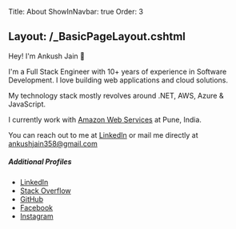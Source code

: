 Title: About
ShowInNavbar: true
Order: 3

Layout: /_BasicPageLayout.cshtml
---
Hey! I'm Ankush Jain 👋

I'm a Full Stack Engineer with 10+ years of experience in Software Development. I love building web applications and cloud solutions.

My technology stack mostly revolves around .NET, AWS, Azure & JavaScript.

I currently work with [Amazon Web Services](https://aws.amazon.com/) at Pune, India.

You can reach out to me at [LinkedIn](https://www.linkedin.com/in/ankush-jain-developer/) or mail me directly at [ankushjain358@gmail.com](mailto:ankushjain358@gmail.com)


<div class="row mt-5">
   <div class="col-md-6">
      <h5>Additional Profiles</h5>
      <ul class="list-group">
         <li class="list-group-item"><a class="text-decoration-none link-success" target="_blank" href="https://www.linkedin.com/in/ankush-jain-developer/"><b><span class="fa-brands fa-linkedin me-2"></span></b>LinkedIn</a></li>
         <li class="list-group-item"><a class="text-decoration-none link-success" target="_blank" href="https://stackoverflow.com/users/1273882/ankush-jain"><b><span class="fa-brands fa-stack-overflow me-2"></span></b>Stack Overflow</a></li>
         <li class="list-group-item"><a class="text-decoration-none link-success" target="_blank" href="https://github.com/ankushjain358"><b><span class="fa-brands fa-github me-2"></span></b>GitHub</a></li>
         <li class="list-group-item"><a class="text-decoration-none link-success" target="_blank" href="https://www.facebook.com/IamAnkushJain1990"><b><span class="fa-brands fa-facebook me-2"></span></b>Facebook</a></li>
         <li class="list-group-item"><a class="text-decoration-none link-success" target="_blank" href="https://www.instagram.com/ankushjain358/"><b><span class="fa-brands fa-instagram me-2"></span></b>Instagram</a></li>
      </ul>
   </div>
</div>